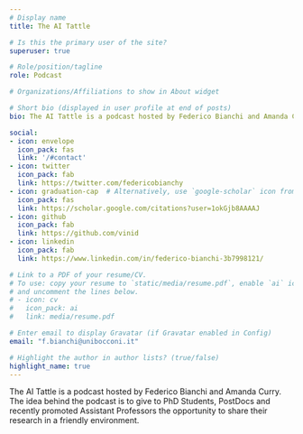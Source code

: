 ```yaml
---
# Display name
title: The AI Tattle

# Is this the primary user of the site?
superuser: true

# Role/position/tagline
role: Podcast

# Organizations/Affiliations to show in About widget

# Short bio (displayed in user profile at end of posts)
bio: The AI Tattle is a podcast hosted by Federico Bianchi and Amanda Curry.

social:
- icon: envelope
  icon_pack: fas
  link: '/#contact'
- icon: twitter
  icon_pack: fab
  link: https://twitter.com/federicobianchy
- icon: graduation-cap  # Alternatively, use `google-scholar` icon from `ai` icon pack
  icon_pack: fas
  link: https://scholar.google.com/citations?user=1okGjb8AAAAJ
- icon: github
  icon_pack: fab
  link: https://github.com/vinid
- icon: linkedin
  icon_pack: fab
  link: https://www.linkedin.com/in/federico-bianchi-3b7998121/

# Link to a PDF of your resume/CV.
# To use: copy your resume to `static/media/resume.pdf`, enable `ai` icons in `params.toml`,
# and uncomment the lines below.
# - icon: cv
#   icon_pack: ai
#   link: media/resume.pdf

# Enter email to display Gravatar (if Gravatar enabled in Config)
email: "f.bianchi@unibocconi.it"

# Highlight the author in author lists? (true/false)
highlight_name: true
---
```


The AI Tattle is a podcast hosted by Federico Bianchi and Amanda Curry. The idea behind the podcast is to give to
PhD Students, PostDocs and recently promoted Assistant Professors the opportunity to share their research in a friendly 
environment. 
